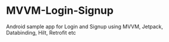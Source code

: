 # MVVM-Login-Signup
Android sample app for Login and Signup using MVVM, Jetpack, Databinding, Hilt, Retrofit etc
